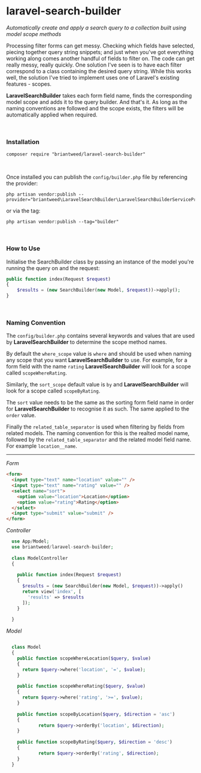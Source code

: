 # laravel-search-builder

*Automatically create and apply a search query to a collection built using model scope methods*

Processing filter forms can get messy. Checking which fields have selected, piecing together query string snippets; and just when you've got everything working along comes another handful of fields to filter on. The code can get really messy, really quickly. One solution I've seen is to have each filter correspond to a class containing the desired query string. While this works well, the solution I've tried to implement uses one of Laravel's existing features - scopes.

**LaravelSearchBuilder** takes each form field name, finds the corresponding model scope and adds it to the query builder. And that's it. As long as the naming conventions are followed and the scope exists, the filters will be automatically applied when required.

<br/>

### Installation

```
composer require "briantweed/laravel-search-builder"
```
<br>

Once installed you can publish the `config/builder.php` file by referencing the provider:
```
php artisan vendor:publish --provider="briantweed\LaravelSearchBuilder\LaravelSearchBuilderServiceProvider"
```
or via the tag:
```
php artisan vendor:publish --tag="builder"
```

<br>

### How to Use

Initialise the SearchBuilder class by passing an instance of the model you're running the query on and the request:

```php
public function index(Request $request)
{
    $results = (new SearchBuilder(new Model, $request))->apply();
}
```

<br>

### Naming Convention

The `config/builder.php` contains several keywords and values that are used by **LaravelSearchBuilder** to determine the scope method names.

By default the `where_scope` value is `where` and should be used when naming any scope that you want **LaravelSearchBuilder** to use. For example, for a form field with the name `rating` **LaravelSearchBuilder** will look for a scope called `scopeWhereRating`.

Similarly, the `sort_scope` default value is `by` and **LaravelSearchBuilder** will look for a scope called `scopeByRating`.

The `sort` value needs to be the same as the sorting form field name in order for  **LaravelSearchBuilder** to recognise it as such. The same applied to the `order` value.

Finally the `related_table_separator` is used when filtering by fields from related models. The naming convention for this is the realted model name, followed by the `related_table_separator` and the related model field name. For example `location__name`.


---

*Form*
```html 
<form>
  <input type="text" name="location" value="" />
  <input type="text" name="rating" value="" />
  <select name="sort">
    <option value="location">Location</option>
    <option value="rating">Rating</option>
  </select>
  <input type="submit" value="submit" />
</form>
```

*Controller*
```php 
  use App/Model;
  use briantweed/laravel-search-builder;
  
  class ModelController
  {
  
    public function index(Request $request)
    {
      $results = (new SearchBuilder(new Model, $request))->apply()
      return view('index', [
        'results' => $results
      ]);
    }
    
  }
```

*Model*
```php

  class Model
  {
    public function scopeWhereLocation($query, $value)
    {
      return $query->where('location', '=', $value);
    }
    
    public function scopeWhereRating($query, $value)
    {
      return $query->where('rating', '>=', $value);
    }
    
    public function scopeByLocation($query, $direction = 'asc')
    {
    		return $query->orderBy('location', $direction);
    }
    
    public function scopeByRating($query, $direction = 'desc')
    {
    		return $query->orderBy('rating', $direction);
    }
  }
```
